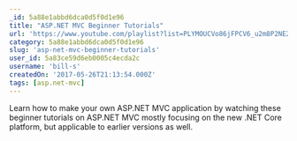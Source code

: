```yaml
---
_id: 5a88e1abbd6dca0d5f0d1e96
title: "ASP.NET MVC Beginner Tutorials"
url: 'https://www.youtube.com/playlist?list=PLYMOUCVo86jFPCV6_u2m8P2NE2LSijvLN'
category: 5a88e1abbd6dca0d5f0d1e96
slug: 'asp-net-mvc-beginner-tutorials'
user_id: 5a83ce59d6eb0005c4ecda2c
username: 'bill-s'
createdOn: '2017-05-26T21:13:54.000Z'
tags: [asp.net-mvc]
---
```


Learn how to make your own ASP.NET MVC application by watching these beginner tutorials on ASP.NET MVC mostly focusing on the new .NET Core platform, but applicable to earlier versions as well.
